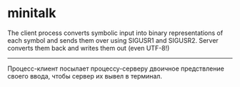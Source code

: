 # minitalk

The client process converts symbolic input into binary representations of each symbol and sends them over using SIGUSR1 and SIGUSR2. Server converts them back and writes them out (even UTF-8!)
_____________________________

Процесс-клиент посылает процессу-серверу двоичное предствление своего ввода, чтобы сервер их вывел в терминал.
